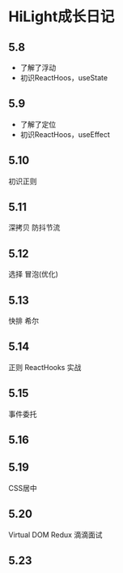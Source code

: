 # HiLight成长日记 

## 5.8
- 了解了浮动
- 初识ReactHoos，useState  

## 5.9
- 了解了定位
- 初识ReactHoos，useEffect

## 5.10
初识正则

## 5.11 
深拷贝
防抖节流

## 5.12
选择
冒泡(优化)

## 5.13
快排
希尔

## 5.14
正则
ReactHooks 实战

## 5.15
事件委托

## 5.16


## 5.19
CSS居中


## 5.20
Virtual DOM
Redux
滴滴面试


## 5.23